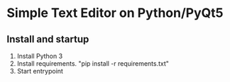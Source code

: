 # Simple Text Editor on Python/PyQt5
## Install and startup
1. Install Python 3
2. Install requirements. 
"pip install -r requirements.txt"
3. Start entrypoint